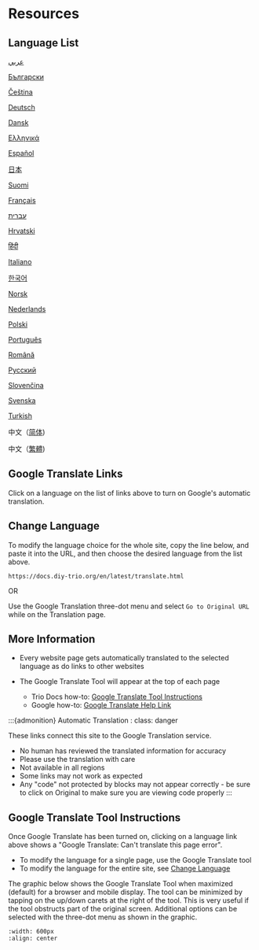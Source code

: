 # Resources

## Language List

[عربي](https://docs-diy--trio-org.translate.goog/en/latest/?_x_tr_sl=auto&_x_tr_tl=ar)

[Български](https://docs-diy--trio-org.translate.goog/en/latest/?_x_tr_sl=auto&_x_tr_tl=bg)

[Čeština](https://docs-diy--trio-org.translate.goog/en/latest/?_x_tr_sl=auto&_x_tr_tl=cs)

[Deutsch](https://docs-diy--trio-org.translate.goog/en/latest/?_x_tr_sl=auto&_x_tr_tl=de)

[Dansk](https://docs-diy--trio-org.translate.goog/en/latest/?_x_tr_sl=auto&_x_tr_tl=da)

[Ελληνικά](https://docs-diy--trio-org.translate.goog/en/latest/?_x_tr_sl=auto&_x_tr_tl=el)

[Español](https://docs-diy--trio-org.translate.goog/en/latest/?_x_tr_sl=auto&_x_tr_tl=es)

[日本](https://docs-diy--trio-org.translate.goog/en/latest/?_x_tr_sl=auto&_x_tr_tl=ja)

[Suomi](https://docs-diy--trio-org.translate.goog/en/latest/?_x_tr_sl=auto&_x_tr_tl=fi)

[Français](https://docs-diy--trio-org.translate.goog/en/latest/?_x_tr_sl=auto&_x_tr_tl=fr)

[עברית](https://docs-diy--trio-org.translate.goog/en/latest/?_x_tr_sl=auto&_x_tr_tl=iw)

[Hrvatski](https://docs-diy--trio-org.translate.goog/en/latest/?_x_tr_sl=auto&_x_tr_tl=hr)

[हिंदी](https://docs-diy--trio-org.translate.goog/en/latest/?_x_tr_sl=auto&_x_tr_tl=hi)

[Italiano](https://docs-diy--trio-org.translate.goog/en/latest/?_x_tr_sl=auto&_x_tr_tl=it)

[한국어](https://docs-diy--trio-org.translate.goog/en/latest/?_x_tr_sl=auto&_x_tr_tl=ko)

[Norsk](https://docs-diy--trio-org.translate.goog/en/latest/?_x_tr_sl=auto&_x_tr_tl=no)

[Nederlands](https://docs-diy--trio-org.translate.goog/en/latest/?_x_tr_sl=auto&_x_tr_tl=nl)

[Polski](https://docs-diy--trio-org.translate.goog/en/latest/?_x_tr_sl=auto&_x_tr_tl=pl)

[Português](https://docs-diy--trio-org.translate.goog/en/latest/?_x_tr_sl=auto&_x_tr_tl=pt)

[Română](https://docs-diy--trio-org.translate.goog/en/latest/?_x_tr_sl=auto&_x_tr_tl=ro)

[Русский](https://docs-diy--trio-org.translate.goog/en/latest/?_x_tr_sl=auto&_x_tr_tl=ru)

[Slovenčina](https://docs-diy--trio-org.translate.goog/en/latest/?_x_tr_sl=auto&_x_tr_tl=sk)

[Svenska](https://docs-diy--trio-org.translate.goog/en/latest/?_x_tr_sl=auto&_x_tr_tl=sv)

[Turkish](https://docs-diy--trio-org.translate.goog/en/latest/?_x_tr_sl=auto&_x_tr_tl=tr)

中文（[简体](https://docs-diy--trio-org.translate.goog/en/latest/?_x_tr_sl=auto&_x_tr_tl=zh-CN))

中文（[繁體](https://docs-diy--trio-org.translate.goog/en/latest/?_x_tr_sl=auto&_x_tr_tl=zh-TW))

## Google Translate Links

Click on a language on the list of links above to turn on Google's automatic translation.

## Change Language

To modify the language choice for the whole site, copy the line below, and paste it into the URL, and then choose the desired language from the list above.

```
https://docs.diy-trio.org/en/latest/translate.html
```

OR

Use the Google Translation three-dot menu and select `Go to Original URL` while on the Translation page.

## More Information

- Every website page gets automatically translated to the selected language as do links to other websites

- The Google Translate Tool will appear at the top of each page
  - Trio Docs how-to: [Google Translate Tool Instructions](#google-translate-tool-instructions)
  - Google how-to: [Google Translate Help Link](https://support.google.com/translate/answer/2534559?hl=en&co=GENIE.Platform%3DDesktop)

:::{admonition} Automatic Translation
: class: danger

These links connect this site to the Google Translation service.

* No human has reviewed the translated information for accuracy
* Please use the translation with care
* Not available in all regions
* Some links may not work as expected
* Any "code" not protected by blocks may not appear correctly - be sure to click on Original to make sure you are viewing code properly
:::

## Google Translate Tool Instructions

Once Google Translate has been turned on, clicking on a language link above shows a "Google Translate: Can't translate this page error".

- To modify the language for a single page, use the Google Translate tool
- To modify the language for the entire site, see [Change Language](#change-language)

The graphic below shows the Google Translate Tool when maximized (default) for a browser and mobile display. The tool can be minimized by tapping on the up/down carets at the right of the tool. This is very useful if the tool obstructs part of the original screen. Additional options can be selected with the three-dot menu as shown in the graphic.

```{image} img/google-xslate.svg
:width: 600px
:align: center
```

